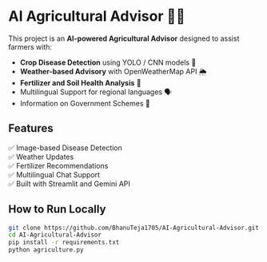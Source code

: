 # AI Agricultural Advisor 🌾🤖

This project is an **AI-powered Agricultural Advisor** designed to assist farmers with:
- **Crop Disease Detection** using YOLO / CNN models 🧠
- **Weather-based Advisory** with OpenWeatherMap API 🌦️
- **Fertilizer and Soil Health Analysis** 🧪
- Multilingual Support for regional languages 🗣️
- Information on Government Schemes 📜

## Features
✅ Image-based Disease Detection  
✅ Weather Updates  
✅ Fertilizer Recommendations  
✅ Multilingual Chat Support  
✅ Built with Streamlit and Gemini API

## How to Run Locally
```bash
git clone https://github.com/BhanuTeja1705/AI-Agricultural-Advisor.git
cd AI-Agricultural-Advisor
pip install -r requirements.txt
python agriculture.py
